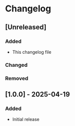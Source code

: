 # Changelog

## [Unreleased]

### Added

  - This changelog file

### Changed


### Removed


## [1.0.0] - 2025-04-19

### Added
  - Initial release

